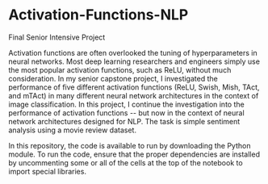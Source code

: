 # Activation-Functions-NLP
Final Senior Intensive Project

Activation functions are often overlooked the tuning of hyperparameters in neural networks. Most deep learning researchers and engineers simply use the most popular activation functions, such as ReLU, without much consideration. In my senior capstone project, I investigated the performance of five different activation functions (ReLU, Swish, Mish, TAct, and mTAct) in many different neural network architectures in the context of image classification. In this project, I continue the investigation into the performance of activation functions -- but now in the context of neural network architectures designed for NLP. The task is simple sentiment analysis using a movie review dataset. 

In this repository, the code is available to run by downloading the Python module. To run the code, ensure that the proper dependencies are installed by uncommenting some or all of the cells at the top of the notebook to import special libraries. 
